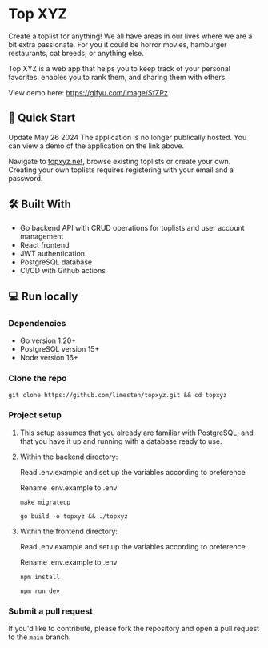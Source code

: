 # Top XYZ

Create a toplist for anything!
We all have areas in our lives where we are a bit extra passionate. For you it could be horror movies, hamburger restaurants, cat breeds, or anything else.

Top XYZ is a web app that helps you to keep track of your personal favorites, enables you to rank them, and sharing them with others.

View demo here:
https://gifyu.com/image/SfZPz

## 🚀 Quick Start

Update May 26 2024
The application is no longer publically hosted. You can view a demo of the application on the link above.

Navigate to [topxyz.net](https://topxyz.net), browse existing toplists or create your own.
Creating your own toplists requires registering with your email and a password.

## 🛠️ Built With

-   Go backend API with CRUD operations for toplists and user account management
-   React frontend
-   JWT authentication
-   PostgreSQL database
-   CI/CD with Github actions

## 💻 Run locally

### Dependencies

-   Go version 1.20+
-   PostgreSQL version 15+
-   Node version 16+

### Clone the repo

```
git clone https://github.com/limesten/topxyz.git && cd topxyz
```

### Project setup

1. This setup assumes that you already are familiar with PostgreSQL, and that you have it up and running with a database ready to use.

2. Within the backend directory:

    Read .env.example and set up the variables according to preference

    Rename .env.example to .env

    ```
    make migrateup
    ```

    ```
    go build -o topxyz && ./topxyz
    ```

3. Within the frontend directory:

    Read .env.example and set up the variables according to preference

    Rename .env.example to .env

    ```
    npm install
    ```

    ```
    npm run dev
    ```

### Submit a pull request

If you'd like to contribute, please fork the repository and open a pull request to the `main` branch.
